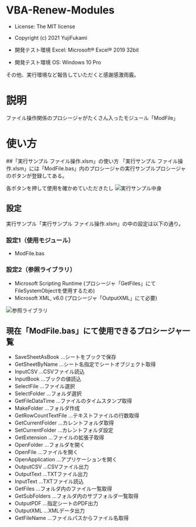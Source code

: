 # VBA-Renew-Modules
- License: The MIT license

- Copyright (c) 2021 YujiFukami

- 開発テスト環境 Excel: Microsoft® Excel® 2019 32bit 

- 開発テスト環境 OS: Windows 10 Pro

その他、実行環境など報告していただくと感謝感激雨霰。

# 説明
ファイル操作関係のプロシージャがたくさん入ったモジュール「ModFile」

# 使い方

##「実行サンプル ファイル操作.xlsm」の使い方
「実行サンプル ファイル操作.xlsm」には「ModFile.bas」内のプロシージャの実行サンプルプロシージャのボタンが登録してある。

各ボタンを押して使用を確かめていただきたし
![実行サンプル中身](https://user-images.githubusercontent.com/73621859/130559394-224153a9-7241-40d1-b9e6-0ad47ad15000.jpg)


## 設定
実行サンプル「実行サンプル ファイル操作.xlsm」の中の設定は以下の通り。

### 設定1（使用モジュール）

-  ModFile.bas

### 設定2（参照ライブラリ）

- Microsoft Scripting Runtime
	(プロシージャ「GetFiles」にてFileSystemObjectを使用するため)
- Microsoft XML, v6.0
	(プロシージャ「OutputXML」にて必要)

![参照ライブラリ](https://user-images.githubusercontent.com/73621859/130559137-a6d77469-254a-479e-adbc-11db57abf530.jpg)

## 現在「ModFile.bas」にて使用できるプロシージャ一覧

- SaveSheetAsBook	…シートをブックで保存
- GetSheetByName	…シート名指定でシートオブジェクト取得
- InputCSV		…CSVファイル読込	
- InputBook		…ブックの値読込
- SelectFile		…ファイル選択
- SelectFolder		…フォルダ選択
- GetFileDataTime	…ファイルのタイムスタンプ取得
- MakeFolder		…フォルダ作成
- GetRowCountTextFile	…テキストファイルの行数取得
- GetCurrentFolder	…カレントフォルダ取得
- SetCurrentFolder	…カレントフォルダ設定
- GetExtension		…ファイルの拡張子取得
- OpenFolder		…フォルダを開く
- OpenFile		…ファイルを開く
- OpenApplication	…アプリケーションを開く
- OutputCSV		…CSVファイル出力
- OutputText		…TXTファイル出力
- InputText		…TXTファイル読込
- GetFiles		…フォルダ内のファイル一覧取得
- GetSubFolders		…フォルダ内のサブフォルダ一覧取得
- OutputPDF		…指定シートのPDF出力
- OutputXML		…XMLデータ出力
- GetFileName		…ファイルパスからファイル名取得

